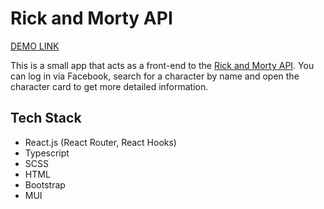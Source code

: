 # Rick and Morty API

[DEMO LINK](https://anastasiia-svintsova.github.io/rick_and_morty/)

This is a small app that acts as a front-end to the [Rick and Morty API](https://rickandmortyapi.com/). 
You can log in via Facebook, search for a character by name and open the character card to get more detailed information.

## Tech Stack

* React.js (React Router, React Hooks)
* Typescript
* SCSS
* HTML
* Bootstrap
* MUI
